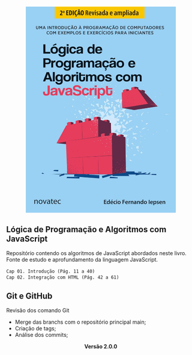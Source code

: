 <p align="center"><img src="java-script.jpg" width="400"></p>

## Lógica de Programação e Algoritmos com JavaScript

Repositório contendo os algoritmos de JavaScript abordados neste livro. 
Fonte de estudo e aprofundamento da linguagem JavaScript.

    Cap 01. Introdução (Pág. 11 a 40)
    Cap 02. Integração com HTML (Pág. 42 a 61)

## Git e GitHub

Revisão dos comando Git
- Merge das branchs com o repositório principal main;
- Criação de tags;
- Análise dos commits;


<p align="center"><b>Versão 2.0.0</b></p>